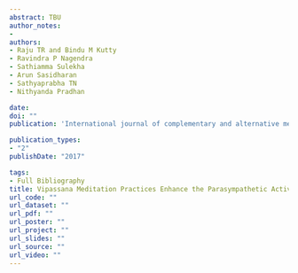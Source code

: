 ```yaml
---
abstract: TBU
author_notes:
- 
authors:
- Raju TR and Bindu M Kutty 
- Ravindra P Nagendra
- Sathiamma Sulekha
- Arun Sasidharan
- Sathyaprabha TN
- Nithyanda Pradhan

date: 
doi: ""
publication: 'International journal of complementary and alternative medicine'

publication_types:
- "2"
publishDate: "2017"

tags:
- Full Bibliography
title: Vipassana Meditation Practices Enhance the Parasympathetic Activity during Sleep a Case-Control Study of Heart Rate Variability across Sleep Cycles
url_code: ""
url_dataset: ""
url_pdf: ""
url_poster: ""
url_project: ""
url_slides: ""
url_source: ""
url_video: ""
---
```

